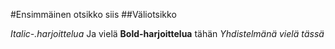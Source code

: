 #Ensimmäinen otsikko siis 
##Väliotsikko

*Italic-.harjoittelua*
Ja vielä **Bold-harjoittelua** tähän
_Yhdistelmänä *vielä* tässä_

